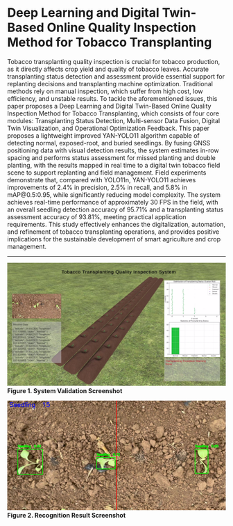 # Deep Learning and Digital Twin-Based Online Quality Inspection Method for Tobacco Transplanting

<p style="font-size:14px">
Tobacco transplanting quality inspection is crucial for tobacco production, as it directly affects crop yield and quality of tobacco leaves. Accurate transplanting status detection and assessment provide essential support for replanting decisions and transplanting machine optimization. Traditional methods rely on manual inspection, which suffer from high cost, low efficiency, and unstable results. To tackle the aforementioned issues, this paper proposes a Deep Learning and Digital Twin-Based Online Quality Inspection Method for Tobacco Transplanting, which consists of four core modules: Transplanting Status Detection, Multi-sensor Data Fusion, Digital Twin Visualization, and Operational Optimization Feedback. This paper proposes a lightweight improved YAN-YOLO11 algorithm capable of detecting normal, exposed-root, and buried seedlings. By fusing GNSS positioning data with visual detection results, the system estimates in-row spacing and performs status assessment for missed planting and double planting, with the results mapped in real time to a digital twin tobacco field scene to support replanting and field management. Field experiments demonstrate that, compared with YOLO11n, YAN-YOLO11 achieves improvements of 2.4% in precision, 2.5% in recall, and 5.8% in mAP@0.5:0.95, while significantly reducing model complexity. The system achieves real-time performance of approximately 30 FPS in the field, with an overall seedling detection accuracy of 95.71% and a transplanting status assessment accuracy of 93.81%, meeting practical application requirements. This study effectively enhances the digitalization, automation, and refinement of tobacco transplanting operations, and provides positive implications for the sustainable development of smart agriculture and crop management.
</p>

---

![System Validation Screenshot](validation.jpg)  
**Figure 1. System Validation Screenshot**

![Recognition Result Screenshot](recognition.jpg)  
**Figure 2. Recognition Result Screenshot**
